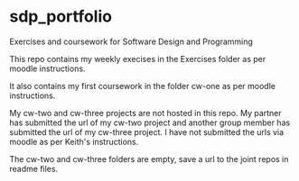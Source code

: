 # sdp_portfolio
Exercises and coursework for Software Design and Programming

This repo contains my weekly execises in the Exercises folder as per moodle instructions.

It also contains my first coursework in the folder cw-one as per moodle instructions.

My cw-two and cw-three projects are not hosted in this repo. My partner has submitted the url of my cw-two project and another group member has submitted the url of my cw-three project.
I have not submitted the urls via moodle as per Keith's instructions.

The cw-two and cw-three folders are empty, save a url to the joint repos in readme files.
